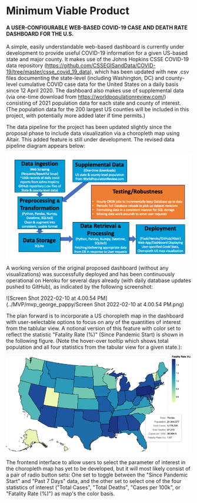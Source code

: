 # Minimum Viable Product

#### A USER-CONFIGURABLE WEB-BASED COVID-19 CASE AND DEATH RATE DASHBOARD FOR THE U.S.

A simple, easily understandable web-based dashboard is currently under development to provide useful COVID-19 information for a given US-based state and major county. It makes use of the Johns Hopkins CSSE COVID-19 data repository (https://github.com/CSSEGISandData/COVID-19/tree/master/csse_covid_19_data), which has been updated with new .csv files documenting the state-level (including Washington, DC) and county-level cumulative COVID case data for the United States on a daily basis since 12 April 2020.  The dashboard also makes use of supplemental data (via one-time download from https://worldpopulationreview.com/) consisting of 2021 population data for each state and county of interest. (The population data for the 200 largest US counties will be included in this project, with potentially more added later if time permits.)

The data pipeline for the project has been updated slightly since the proposal phase to include data visualization via a choropleth map using Altair. This added feature is still under development.  The revised data pipeline diagram appears below:

<img src="../MVP/mvp_george_pappy/Revised_Pipeline.png" alt="Revised_Pipeline" style="zoom:150%;" />



A working version of the original proposed dashboard (without any visualizations) was successfully deployed and has been continuously operational on Heroku for several days already (with daily database updates pushed to GitHub), as indicated by the following screenshot:

![Screen Shot 2022-02-10 at 4.00.54 PM](../MVP/mvp_george_pappy/Screen Shot 2022-02-10 at 4.00.54 PM.png)



The plan forward is to incorporate a US choropleth map in the dashboard with user-selectable options to focus on any of the quantities of interest from the tablular view. A notional version of this feature with color set to reflect the statistic "Fatality Rate (%)" (Since Pandemic Start) is shown in the following figure. (Note the hover-over tooltip which shows total population and all four statistics from the tabular view for a given state.):

<img src="../MVP/mvp_george_pappy/visualization.png" alt="visualization" style="zoom:150%;" />



The frontend interface to allow users to select the parameter of interest in the choropleth map has yet to be developed, but it will most likely consist of a pair of radio button sets: One set to toggle between the "Since Pandemic Start" and "Past 7 Days" data, and the other set to select one of the four statistics of interest ("Total Cases", "Total Deaths", "Cases per 100k", or "Fatality Rate (%)") as map's the color basis.
